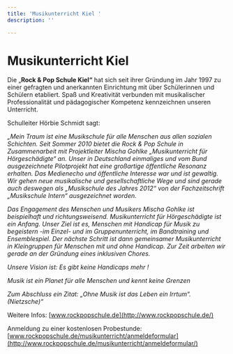 ```yaml
---
title: 'Musikunterricht Kiel '
description: ''

---
```

# Musikunterricht Kiel

Die „**Rock & Pop Schule Kiel“** hat sich seit ihrer Gründung im Jahr 1997 zu einer gefragten und anerkannten Einrichtung mit über Schülerinnen und Schülern etabliert. Spaß und Kreativität verbunden mit musikalischer Professionalität und pädagogischer Kompetenz kennzeichnen unseren Unterricht.

Schulleiter Hörbie Schmidt sagt:

_„Mein Traum ist eine Musikschule für alle Menschen aus allen sozialen Schichten. Seit Sommer 2010 bietet die Rock & Pop Schule in Zusammenarbeit mit Projektleiter Mischa Gohlke „Musikunterricht für Hörgeschädigte“ an. Unser in Deutschland einmaliges und vom Bund ausgezeichnete Pilotprojekt hat eine großartige öffentliche Resonanz erhalten. Das Medienecho und öffentliche Interesse war und ist gewaltig. Wir gehen neue musikalische und gesellschaftliche Wege und sind gerade auch deswegen als „Musikschule des Jahres 2012“ von der Fachzeitschrift „Musikschule Intern“ ausgezeichnet worden._

_Das Engagement des Menschen und Musikers Mischa Gohlke ist beispielhaft und richtungsweisend. Musikunterricht für Hörgeschädigte ist ein Anfang. Unser Ziel ist es, Menschen mit Handicap für Musik zu begeistern -im Einzel- und im Gruppenunterricht, im Bandtraining und Ensemblespiel. Der nächste Schritt ist dann gemeinsamer Musikunterricht in Kleingruppen für Menschen mit und ohne Handicap. Zur Zeit arbeiten wir gerade an der Gründung eines inklusiven Chores._

_Unsere Vision ist: Es gibt keine Handicaps mehr !_

_Musik ist ein Planet für alle Menschen und kennt keine Grenzen_

_Zum Abschluss ein Zitat: „Ohne Musik ist das Leben ein Irrtum“. (Nietzsche)“_

Weitere Infos: [www.rockpopschule.de](http://www.rockpopschule.de/)

Anmeldung zu einer kostenlosen Probestunde: [www.rockpopschule.de/musikunterricht/anmeldeformular](http://www.rockpopschule.de/musikunterricht/anmeldeformular/)